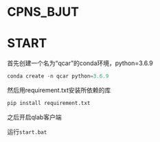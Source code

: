 # CPNS_BJUT

# START 
首先创建一个名为“qcar”的conda环境，python=3.6.9
```python
conda create -n qcar python=3.6.9
```
然后用requirement.txt安装所依赖的库
```python
pip install requirement.txt
```
之后开启qlab客户端

运行`start.bat` 
